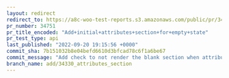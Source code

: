 ```yaml
---
layout: redirect
redirect_to: https://a8c-woo-test-reports.s3.amazonaws.com/public/pr/34751/api/index.html
pr_number: 34751
pr_title_encoded: "Add+initial+attributes+section+for+empty+state"
pr_test_type: api
last_published: "2022-09-20 19:15:56 +0000"
commit_sha: 7b151032b8e04befd6610d3bfcad78c6f1a6be67
commit_message: "Add check to not render the blank section when attributes exist"
branch_name: add/34330_attributes_section
---
```

